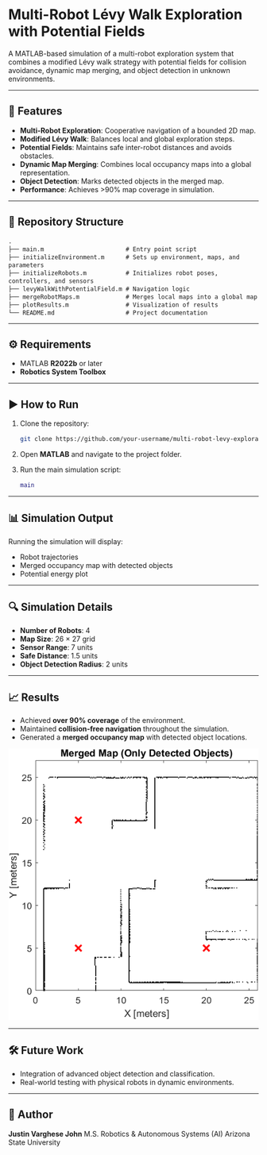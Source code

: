 # Multi-Robot Lévy Walk Exploration with Potential Fields

A MATLAB-based simulation of a multi-robot exploration system that combines a modified Lévy walk strategy with potential fields for collision avoidance, dynamic map merging, and object detection in unknown environments.

---

## 🚀 Features

* **Multi-Robot Exploration**: Cooperative navigation of a bounded 2D map.
* **Modified Lévy Walk**: Balances local and global exploration steps.
* **Potential Fields**: Maintains safe inter-robot distances and avoids obstacles.
* **Dynamic Map Merging**: Combines local occupancy maps into a global representation.
* **Object Detection**: Marks detected objects in the merged map.
* **Performance**: Achieves >90% map coverage in simulation.

---

## 📂 Repository Structure

```
.
├── main.m                       # Entry point script
├── initializeEnvironment.m      # Sets up environment, maps, and parameters
├── initializeRobots.m           # Initializes robot poses, controllers, and sensors
├── levyWalkWithPotentialField.m # Navigation logic
├── mergeRobotMaps.m             # Merges local maps into a global map
├── plotResults.m                # Visualization of results
└── README.md                    # Project documentation
```

---

## ⚙️ Requirements

* MATLAB **R2022b** or later
* **Robotics System Toolbox**

---

## ▶️ How to Run

1. Clone the repository:

   ```bash
   git clone https://github.com/your-username/multi-robot-levy-exploration.git
   ```
2. Open **MATLAB** and navigate to the project folder.
3. Run the main simulation script:

   ```matlab
   main
   ```

---

## 📊 Simulation Output

Running the simulation will display:

* Robot trajectories
* Merged occupancy map with detected objects
* Potential energy plot

---

## 🔍 Simulation Details

* **Number of Robots**: 4
* **Map Size**: 26 × 27 grid
* **Sensor Range**: 7 units
* **Safe Distance**: 1.5 units
* **Object Detection Radius**: 2 units

---

## 📈 Results

* Achieved **over 90% coverage** of the environment.
* Maintained **collision-free navigation** throughout the simulation.
* Generated a **merged occupancy map** with detected object locations.

![Simulation Results](data/FinalMap.png)

---

## 🛠️ Future Work

* Integration of advanced object detection and classification.
* Real-world testing with physical robots in dynamic environments.

---

## 👤 Author

**Justin Varghese John**
M.S. Robotics & Autonomous Systems (AI)
Arizona State University
